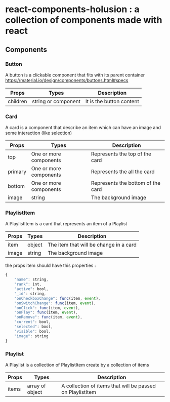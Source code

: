 # react-components-holusion : a collection of components made with react

## Components

### Button

A button is a clickable component that fits with its parent container https://material.io/design/components/buttons.html#specs

| Props    | Types               | Description              |
| -------- | ------------------- | ------------------------ |
| children | string or component | It is the button content |

### Card

A card is a component that describe an item which can have an image and some interaction (like selection)

| Props   | Types                  | Description                       |
| ------- | ---------------------- | --------------------------------- |
| top     | One or more components | Represents the top of the card    |
| primary | One or more components | Represents the all the card       |
| bottom  | One or more components | Represents the bottom of the card |
| image   | string                 | The background image              |

### PlaylistItem

A PlaylistItem is a card that represents an item of a Playlist

| Props | Types  | Description                            |
| ----- | ------ | -------------------------------------- |
| item  | object | The item that will be change in a card |
| image | string | The background image                   |

the props item should have this properties :

```javascript
{
    "name": string,
    "rank": int,
    "active": bool,
    "_id": string,
    "onCheckboxChange": func(item, event),
    "onSwitchChange": func(item, event),
    "onClick": func(item, event),
    "onPlay": func(item, event),
    "onRemove": func(item, event),
    "current": bool,
    "selected": bool,
    "visible": bool,
    "image": string
}
```

### Playlist

A Playlist is a collection of PlaylistItem create by a collection of items

| Props | Types           | Description                                               |
| ----- | --------------- | --------------------------------------------------------- |
| items | array of object | A collection of items that will be passed on PlaylistItem |